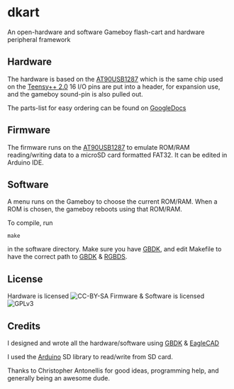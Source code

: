 # dkart

An open-hardware and software Gameboy flash-cart and hardware peripheral framework


## Hardware

The hardware is based on the [AT90USB1287](http://www.atmel.com/devices/at90usb1287.aspx) which is the same chip used on the [Teensy++ 2.0](http://www.pjrc.com/teensy/.) 16 I/O pins are put into a header, for expansion use, and the gameboy sound-pin is also pulled out.

The parts-list for easy ordering can be found on [GoogleDocs](https://docs.google.com/spreadsheet/ccc?key=0AmR-TSEGjnLgdHRjdEI4cExjeG5Cb1RpVC1oOUI1LXc&usp=sharing)

## Firmware

The firmware runs on the [AT90USB1287](http://www.atmel.com/Images/8271S.pdf) to emulate ROM/RAM reading/writing data to a microSD card formatted FAT32. It can be edited in Arduino IDE.


## Software

A menu runs on the Gameboy to choose the current ROM/RAM. When a ROM is chosen, the gameboy reboots using that ROM/RAM.

To compile, run

    make

in the software directory. Make sure you have [GBDK](http://gbdk.sourceforge.net/), and edit Makefile to have the correct path to [GBDK](http://gbdk.sourceforge.net/) & [RGBDS](https://github.com/vegard/rgbds-linux).


## License

Hardware is licensed ![CC-BY-SA](http://i.creativecommons.org/l/by-sa/3.0/88x31.png)
Firmware & Software is licensed ![GPLv3](http://www.gnu.org/graphics/gplv3-88x31.png)


## Credits

I designed and wrote all the hardware/software using [GBDK](http://gbdk.sourceforge.net/) & [EagleCAD](http://www.cadsoftusa.com/)

I used the [Arduino](http://www.arduino.cc/) SD library to read/write from SD card.

Thanks to Christopher Antonellis for good ideas, programming help, and generally being an awesome dude.
